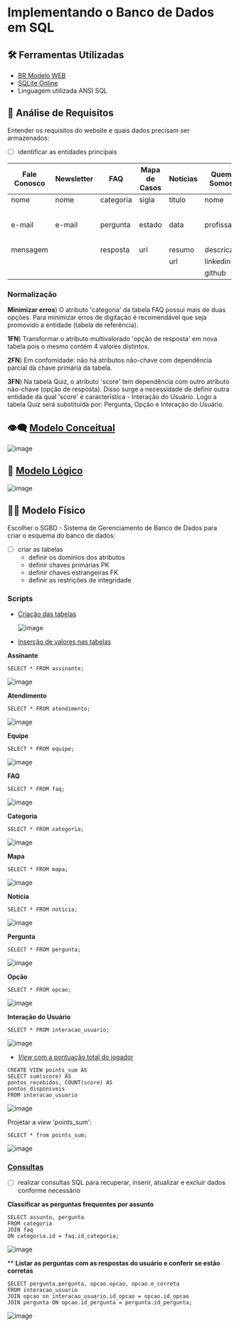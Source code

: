
# Implementando o Banco de Dados em SQL
## 🛠 Ferramentas Utilizadas
* [BR Modelo WEB](https://app.brmodeloweb.com/#!/main)
* [SQLite Online](https://sqliteonline.com)
* Linguagem utilizada ANSI SQL
## 📝 Análise de Requisitos
Entender os requisitos do website e quais dados precisam ser armazenados:
- [ ] identificar as entidades principais

| Fale Conosco | Newsletter | FAQ       | Mapa de Casos | Notícias | Quem Somos   | Quiz                  |
| ------------ | ---------- | ----------| ------------- | -------- | ------------ | --------------------- |
| nome         | nome       | categoria | sigla         | título   | nome         | pergunta              |
| e-mail       | e-mail     | pergunta  | estado        | data     | profissao    | 4 opções de resposta  |
| mensagem     |            | resposta  | url           | resumo   | descricao    | score                 |
|              |            |           |               | url      | linkedin     |                       |
|              |            |           |               |          | github       |                       |

### Normalização
**Minimizar erros**) O atributo 'categoria' da tabela FAQ possui mais de duas opções. Para minimizar erros de digitação é recomendável que seja promovido a entidade (tabela de referência).

**1FN**) Transformar o atributo multivalorado 'opção de resposta' em nova tabela pois o mesmo contém 4 valores distintos.
  
**2FN**) Em confomidade: não há atributos não-chave com dependência parcial da chave primária da tabela.
  
**3FN**) Na tabela Quiz, o atributo 'score' tem dependência com outro atributo não-chave (opção de resposta). Disso surge a necessidade de definir outra entidade da qual 'score' é característica - Interação do Usuário. Logo a tabela Quiz será substituída por: Pergunta, Opção e Interação do Usuário.

## 👁‍🗨 [Modelo Conceitual](https://app.brmodeloweb.com/#!/publicview/6645e4209c4fbe1c0ef2029d)
![image](https://github.com/LariVital/PDI-DengueNews/assets/142796669/fe6743a2-4c61-4b50-a72e-99ac0c83cd30)
## 🧠 [Modelo Lógico](https://app.brmodeloweb.com/#!/publicview/66460f2b9c4fbe1c0ef21e1c)
![image](https://github.com/LariVital/PDI-DengueNews/assets/142796669/e40a0670-9715-43e1-949d-1c769d8f95b9)

## 💪🏼 Modelo Físico 
Escolher o SGBD - Sistema de Gerenciamento de Banco de Dados para criar o esquema do banco de dados:
- [ ] criar as tabelas
  * definir os domínios dos atributos
  * definir chaves primárias PK
  * definir chaves estrangeiras FK
  * definir as restrições de integridade

### Scripts
* [Criação das tabelas](https://github.com/LariVital/PDI-DengueNews/tree/main/banco-dados/criar-tabelas.sql)

  ![image](https://github.com/LariVital/PDI-DengueNews/assets/142796669/3850500d-73c5-490b-9c9a-153c1bad38c2)

* [Inserção de valores nas tabelas](https://github.com/LariVital/PDI-DengueNews/tree/main/banco-dados/inserir-dados.sql)

**Assinante**
```
SELECT * FROM assinante;
```
![image](https://github.com/LariVital/PDI-DengueNews/assets/142796669/4b74b2e8-69a4-4e71-98b5-b431c260a233)

**Atendimento**
```
SELECT * FROM atendimento;
```
![image](https://github.com/LariVital/PDI-DengueNews/assets/142796669/d40760da-b038-4280-968b-58c19c8fea59)

**Equipe**
```
SELECT * FROM equipe;
```
![image](https://github.com/LariVital/PDI-DengueNews/assets/142796669/30ae710a-79ba-494c-9694-a6fbe2eabcd4)

**FAQ**
```
SELECT * FROM faq;
```
![image](https://github.com/LariVital/PDI-DengueNews/assets/142796669/38f05cef-7c21-4651-a1b3-e58b6e6d4cbf)


**Categoria**
```
SELECT * FROM categoria;
```
![image](https://github.com/LariVital/PDI-DengueNews/assets/142796669/1838df05-b436-4c5d-ba96-b2fbfa40306c)

**Mapa**
```
SELECT * FROM mapa;
```
![image](https://github.com/LariVital/PDI-DengueNews/assets/142796669/73b7f3fa-db67-4289-8749-1acbcb74670c)

**Noticia**
```
SELECT * FROM noticia;
```
![image](https://github.com/LariVital/PDI-DengueNews/assets/142796669/2988943f-b743-4f3f-a69b-1e861bde9592)

**Pergunta**
```
SELECT * FROM pergunta;
```
![image](https://github.com/LariVital/PDI-DengueNews/assets/142796669/21110863-294d-4a96-8e50-59b1a20de56f)

**Opção**
```
SELECT * FROM opcao;
```
![image](https://github.com/LariVital/PDI-DengueNews/assets/142796669/b2b2d84d-4f6f-498f-8b24-0b86139a712c)

**Interação do Usuário**
```
SELECT * FROM interacao_usuario;
```
![image](https://github.com/LariVital/PDI-DengueNews/assets/142796669/9c8d6a20-84c3-49a8-81bb-a4d92fd0dd3b)

* [*View* com a pontuação total do jogador](https://github.com/LariVital/PDI-DengueNews/tree/main/banco-dados/view-score.sql)
```
CREATE VIEW points_sum AS
SELECT sum(score) AS
pontos_recebidos, COUNT(score) AS
pontos_disponiveis
FROM interacao_usuario
```
![image](https://github.com/LariVital/PDI-DengueNews/assets/142796669/bcf8554b-971d-4ee1-a5f8-5c23e56bd867)

Projetar a *view* 'points_sum':
```
SELECT * from points_sum;
```
![image](https://github.com/LariVital/PDI-DengueNews/assets/142796669/ae7d5376-06ef-4735-aac6-66f7b400c19a)

### [Consultas](https://github.com/LariVital/PDI-DengueNews/tree/main/banco-dados/consultas.sql)
- [ ] realizar consultas SQL para recuperar, inserir, atualizar e excluir dados conforme necessário

**Classificar as perguntas frequentes por assunto**
```
SELECT assunto, pergunta
FROM categoria
JOIN faq
ON categoria.id = faq.id_categoria;
```
![image](https://github.com/LariVital/PDI-DengueNews/assets/142796669/d0cf1013-74dd-43de-89fa-1bdfd0cdf0ff)

**
**Listar as perguntas com as respostas do usuário e conferir se estão corretas**
```
SELECT pergunta.pergunta, opcao.opcao, opcao.e_correta
FROM interacao_usuario
JOIN opcao on interacao_usuario.id_opcao = opcao.id_opcao
JOIN pergunta ON opcao.id_pergunta = pergunta.id_pergunta;
```
![image](https://github.com/LariVital/PDI-DengueNews/assets/142796669/b5ea5ec5-eac0-47ea-9767-5dcf2764f89d)


